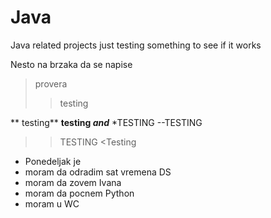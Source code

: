 # Java
Java related projects
just testing something to see if it works


Nesto na brzaka
da se napise 
<provera>
 >provera
 >> testing
 
 ** testing**
 **testing _and_**
*TESTING
 --TESTING
 >>TESTING
 <Testing
 
- Ponedeljak je
- moram da odradim sat vremena DS
- moram da zovem Ivana
- moram da pocnem Python
- moram u WC
